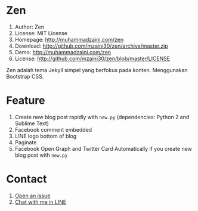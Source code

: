# Zen

1. Author: Zen
2. License: MIT License
3. Homepage: <http://muhammadzaini.com/zen>
4. Download: <http://github.com/mzaini30/zen/archive/master.zip>
5. Demo: <http://muhammadzaini.com/zen>
6. License: <http://github.com/mzaini30/zen/blob/master/LICENSE>

Zen adalah tema Jekyll simpel yang berfokus pada konten. Menggunakan Bootstrap CSS.

# Feature

1. Create new blog post rapidly with `new.py` (dependencies: Python 2 and Sublime Text)
2. Facebook comment embedded
3. LINE logo bottom of blog
4. Paginate
5. Facebook Open Graph and Twitter Card Automatically if you create new blog post with `new.py`

# Contact

1. [Open an issue](http://github.com/mzaini30/zen/issues)
2. [Chat with me in LINE](http://line.me/ti/p/~mzaini30)